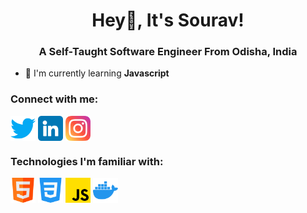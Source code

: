 <h1 align="center">Hey👋️, It's Sourav!</h1>
<h3 align="center">A Self-Taught Software Engineer From Odisha, India</h3>

- 🌱 I'm currently learning **Javascript**

<h3 align="left">Connect with me:</h3>
<p align="left">
<a href="https://twitter.com/souravstwt" target="_blank"><img src="./images-used/twitter.png" width="40px" align="center"></a>
<a href="https://www.linkedin.com/in/sourav-kumar-79715725a/"><img src="./images-used/linkedin.png" width="40px" align="center"></a>
<a href="https://www.instagram.com/the.souravkumar/" style="text-decoration: none;"><img src="./images-used/instagram.png"  width="40px" align="center"></a>
</p>
<p>
<h3>Technologies I'm familiar with:</h3>
<img src="./images-used/html.png" width="40px" align="center">
<img src="./images-used/css-3.png" width="40px" align="center">
<img src="./images-used/js.png" width="40px" align="center">
<img src="./images-used/docker.png" width="40px" align="center">
</p>



